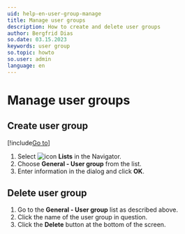 ```yaml
---
uid: help-en-user-group-manage
title: Manage user groups
description: How to create and delete user groups
author: Bergfrid Dias
so.date: 03.15.2023
keywords: user group
so.topic: howto
so.user: admin
language: en
---
```


# Manage user groups

## Create user group

[!include[Go to](../../../learn/includes/goto-sm.md)]

1. Select ![icon][img2] **Lists** in the Navigator.
1. Choose **General - User group** from the list.
1. Enter information in the dialog and click **OK**.

## Delete user group

1. Go to the **General - User group** list as described above.
1. Click the name of the user group in question.
1. Click the **Delete** button at the bottom of the screen.

<!-- Referenced links -->

<!-- Referenced images -->
[img2]: ../../../../../common/icons/nav-admin-lists-active.png
